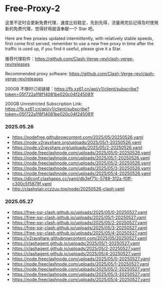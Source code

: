 # Free-Proxy-2

这里不定时会更新免费代理，速度比较稳定，先到先得，流量用完后记得及时使用新的免费代理，觉得好用就请奉献一个 Star 吧。

Here are free proxies updated intermittently, with relatively stable speeds, first come first served, remember to use a new free proxy in time after the traffic is used up, if you find it useful, please give it a Star.

推荐代理软件：https://github.com/Clash-Verge-rev/clash-verge-rev/releases

Recommended proxy software: https://github.com/Clash-Verge-rev/clash-verge-rev/releases

200GB 不限时订阅链接：https://fb.xz61.cn/api/v1/client/subscribe?token=05f722a1f8f14081be020c04f245081f

200GB Unrestricted Subscription Link: https://fb.xz61.cn/api/v1/client/subscribe?token=05f722a1f8f14081be020c04f245081f

### 2025.05.26

- https://nodefree.githubrowcontent.com/2025/05/20250526.yaml
- https://node.v2rayshare.org/uploads/2025/05/1-20250526.yaml
- https://node.v2rayshare.org/uploads/2025/05/2-20250526.yaml
- https://node.freeclashnode.com/uploads/2025/05/0-20250526.yaml
- https://node.freeclashnode.com/uploads/2025/05/1-20250526.yaml
- https://node.freeclashnode.com/uploads/2025/05/2-20250526.yaml
- https://node.freeclashnode.com/uploads/2025/05/3-20250526.yaml
- https://node.freeclashnode.com/uploads/2025/05/4-20250526.yaml
- https://dlconf.clashapps.cc/yaml/db3ef71c-5788-312a-f0ff-c300c5f5879f.yaml
- http://clashstair.cczzuu.top/node/20250526-clash.yaml

### 2025.05.27

- https://free-ssr-clash.github.io/uploads/2025/05/0-20250527.yaml
- https://free-ssr-clash.github.io/uploads/2025/05/1-20250527.yaml
- https://free-ssr-clash.github.io/uploads/2025/05/2-20250527.yaml
- https://free-ssr-clash.github.io/uploads/2025/05/3-20250527.yaml
- https://free-ssr-clash.github.io/uploads/2025/05/4-20250527.yaml
- https://v2rayshare.githubrowcontent.com/2025/05/20250527.yaml
- https://clashagent.github.io/uploads/2025/05/1-20250527.yaml
- https://clashagent.github.io/uploads/2025/05/2-20250527.yaml
- https://clashagent.github.io/uploads/2025/05/4-20250527.yaml
- https://node.freeclashnode.com/uploads/2025/05/0-20250527.yaml
- https://node.freeclashnode.com/uploads/2025/05/1-20250527.yaml
- https://node.freeclashnode.com/uploads/2025/05/2-20250527.yaml
- https://node.freeclashnode.com/uploads/2025/05/3-20250527.yaml
- https://node.freeclashnode.com/uploads/2025/05/4-20250527.yaml
